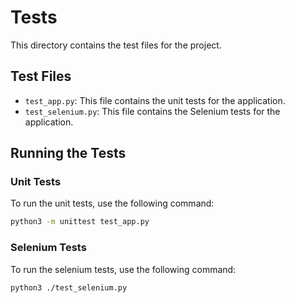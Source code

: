 # Tests

This directory contains the test files for the project.

## Test Files

- `test_app.py`: This file contains the unit tests for the application.
- `test_selenium.py`: This file contains the Selenium tests for the application.

## Running the Tests

### Unit Tests

To run the unit tests, use the following command:

```sh
python3 -m unittest test_app.py
```
### Selenium Tests

To run the selenium tests, use the following command:

```sh
python3 ./test_selenium.py
```
